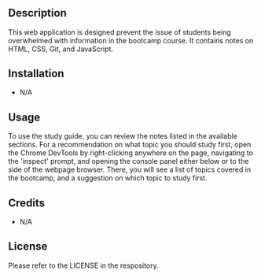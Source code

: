 # <Study Guide Webpage>

## Description

This web application is designed prevent the issue of students being overwhelmed with information in the bootcamp course. It contains notes on HTML, CSS, Git, and JavaScript.

## Installation

- N/A

## Usage

To use the study guide, you can review the notes listed in the available sections. For a recommendation on what topic you should study first, open the Chrome DevTools by right-clicking anywhere on the page, navigating to the 'inspect' prompt, and opening the console panel either below or to the side of the webpage browser. There, you will see a list of topics covered in the bootcamp, and a suggestion on which topic to study first.

## Credits

- N/A

## License

Please refer to the LICENSE in the respository.
